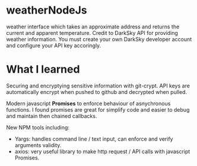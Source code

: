 # weatherNodeJs

weather interface which takes an approximate address and returns the current and apparent temperature. Credit to DarkSky API for providing weather information. You must create your own DarkSky developer account and configure your API key accoringly. 

# What I learned   

Securing and encryptying sensitive information with git-crypt. API keys are automatically encrypt when pushed to github and decrypted when pulled. 

Modern javascript **Promises** to enforce behaviour of asnychronous functions. I found promises are great for simplify code and easier to debug and maintain then chained callbacks. 

New NPM tools including:
* Yargs: handles command line / text input, can enforce and verify arguments validity. 
* axios: very useful library to make http request / API calls with javascript Promises. 


